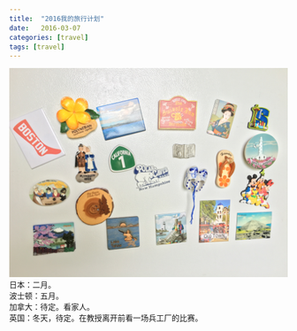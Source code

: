 ```yaml
---
title:  "2016我的旅行计划"
date:   2016-03-07 
categories: [travel]
tags: [travel]
---
```

![magnets](/images/blogs/magnets.jpg)
日本：二月。  
波士顿：五月。  
加拿大：待定。看家人。  
英国：冬天，待定。在教授离开前看一场兵工厂的比赛。  

